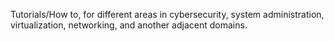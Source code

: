 Tutorials/How to, for different areas in cybersecurity, system administration, virtualization, networking, and another adjacent domains.
